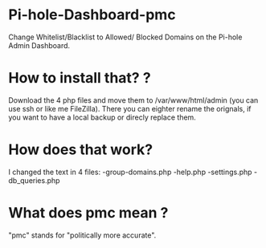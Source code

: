 # Pi-hole-Dashboard-pmc
Change Whitelist/Blacklist to Allowed/ Blocked Domains on the Pi-hole Admin Dashboard.

# How to install that? ?
Download the 4 php files and move them to /var/www/html/admin (you can use ssh or like me FileZilla). There you can eighter rename the orignals, if you want to have a local backup or direcly replace them.

# How does that work?
I changed the text in 4 files:
-group-domains.php
-help.php
-settings.php
-db_queries.php

# What does pmc mean ?
"pmc" stands for "politically more accurate".
